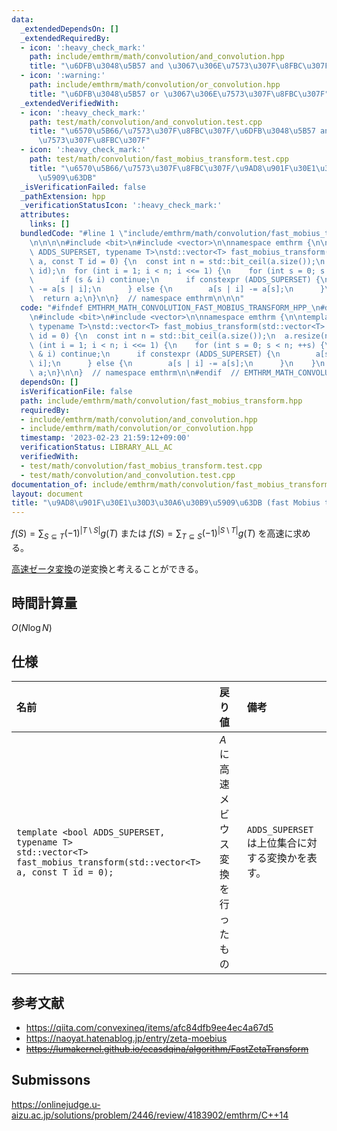 ```yaml
---
data:
  _extendedDependsOn: []
  _extendedRequiredBy:
  - icon: ':heavy_check_mark:'
    path: include/emthrm/math/convolution/and_convolution.hpp
    title: "\u6DFB\u3048\u5B57 and \u3067\u306E\u7573\u307F\u8FBC\u307F"
  - icon: ':warning:'
    path: include/emthrm/math/convolution/or_convolution.hpp
    title: "\u6DFB\u3048\u5B57 or \u3067\u306E\u7573\u307F\u8FBC\u307F"
  _extendedVerifiedWith:
  - icon: ':heavy_check_mark:'
    path: test/math/convolution/and_convolution.test.cpp
    title: "\u6570\u5B66/\u7573\u307F\u8FBC\u307F/\u6DFB\u3048\u5B57 and \u3067\u306E\
      \u7573\u307F\u8FBC\u307F"
  - icon: ':heavy_check_mark:'
    path: test/math/convolution/fast_mobius_transform.test.cpp
    title: "\u6570\u5B66/\u7573\u307F\u8FBC\u307F/\u9AD8\u901F\u30E1\u30D3\u30A6\u30B9\
      \u5909\u63DB"
  _isVerificationFailed: false
  _pathExtension: hpp
  _verificationStatusIcon: ':heavy_check_mark:'
  attributes:
    links: []
  bundledCode: "#line 1 \"include/emthrm/math/convolution/fast_mobius_transform.hpp\"\
    \n\n\n\n#include <bit>\n#include <vector>\n\nnamespace emthrm {\n\ntemplate <bool\
    \ ADDS_SUPERSET, typename T>\nstd::vector<T> fast_mobius_transform(std::vector<T>\
    \ a, const T id = 0) {\n  const int n = std::bit_ceil(a.size());\n  a.resize(n,\
    \ id);\n  for (int i = 1; i < n; i <<= 1) {\n    for (int s = 0; s < n; ++s) {\n\
    \      if (s & i) continue;\n      if constexpr (ADDS_SUPERSET) {\n        a[s]\
    \ -= a[s | i];\n      } else {\n        a[s | i] -= a[s];\n      }\n    }\n  }\n\
    \  return a;\n}\n\n}  // namespace emthrm\n\n\n"
  code: "#ifndef EMTHRM_MATH_CONVOLUTION_FAST_MOBIUS_TRANSFORM_HPP_\n#define EMTHRM_MATH_CONVOLUTION_FAST_MOBIUS_TRANSFORM_HPP_\n\
    \n#include <bit>\n#include <vector>\n\nnamespace emthrm {\n\ntemplate <bool ADDS_SUPERSET,\
    \ typename T>\nstd::vector<T> fast_mobius_transform(std::vector<T> a, const T\
    \ id = 0) {\n  const int n = std::bit_ceil(a.size());\n  a.resize(n, id);\n  for\
    \ (int i = 1; i < n; i <<= 1) {\n    for (int s = 0; s < n; ++s) {\n      if (s\
    \ & i) continue;\n      if constexpr (ADDS_SUPERSET) {\n        a[s] -= a[s |\
    \ i];\n      } else {\n        a[s | i] -= a[s];\n      }\n    }\n  }\n  return\
    \ a;\n}\n\n}  // namespace emthrm\n\n#endif  // EMTHRM_MATH_CONVOLUTION_FAST_MOBIUS_TRANSFORM_HPP_\n"
  dependsOn: []
  isVerificationFile: false
  path: include/emthrm/math/convolution/fast_mobius_transform.hpp
  requiredBy:
  - include/emthrm/math/convolution/and_convolution.hpp
  - include/emthrm/math/convolution/or_convolution.hpp
  timestamp: '2023-02-23 21:59:12+09:00'
  verificationStatus: LIBRARY_ALL_AC
  verifiedWith:
  - test/math/convolution/fast_mobius_transform.test.cpp
  - test/math/convolution/and_convolution.test.cpp
documentation_of: include/emthrm/math/convolution/fast_mobius_transform.hpp
layout: document
title: "\u9AD8\u901F\u30E1\u30D3\u30A6\u30B9\u5909\u63DB (fast Mobius transform)"
---
```


$f(S) = \sum_{S \subseteq T} (-1)^{\lvert T \setminus S \rvert} g(T)$ または $f(S) = \sum_{T \subseteq S} (-1)^{\lvert S \setminus T \rvert} g(T)$ を高速に求める。

[高速ゼータ変換](fast_zeta_transform.md)の逆変換と考えることができる。


## 時間計算量

$O(N\log{N})$


## 仕様

|名前|戻り値|備考|
|:--|:--|:--|
|`template <bool ADDS_SUPERSET, typename T>`<br>`std::vector<T> fast_mobius_transform(std::vector<T> a, const T id = 0);`|$A$ に高速メビウス変換を行ったもの|`ADDS_SUPERSET` は上位集合に対する変換かを表す。|


## 参考文献

- https://qiita.com/convexineq/items/afc84dfb9ee4ec4a67d5
- https://naoyat.hatenablog.jp/entry/zeta-moebius
- ~~https://lumakernel.github.io/ecasdqina/algorithm/FastZetaTransform~~


## Submissons

https://onlinejudge.u-aizu.ac.jp/solutions/problem/2446/review/4183902/emthrm/C++14
